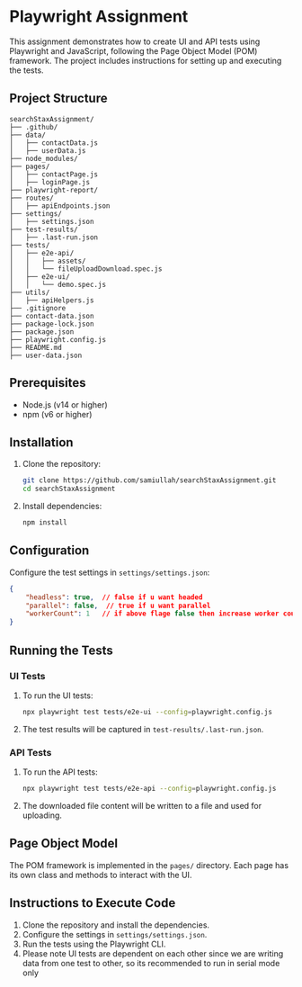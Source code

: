 
# Playwright Assignment

This assignment demonstrates how to create UI and API tests using Playwright and JavaScript, following the Page Object Model (POM) framework. The project includes instructions for setting up and executing the tests.

## Project Structure

```
searchStaxAssignment/
├── .github/
├── data/
│   ├── contactData.js
│   ├── userData.js
├── node_modules/
├── pages/
│   ├── contactPage.js
│   ├── loginPage.js
├── playwright-report/
├── routes/
│   ├── apiEndpoints.json
├── settings/
│   ├── settings.json
├── test-results/
│   ├── .last-run.json
├── tests/
│   ├── e2e-api/
│   │   ├── assets/
│   │   └── fileUploadDownload.spec.js
│   ├── e2e-ui/
│   │   └── demo.spec.js
├── utils/
│   ├── apiHelpers.js
├── .gitignore
├── contact-data.json
├── package-lock.json
├── package.json
├── playwright.config.js
├── README.md
├── user-data.json
```

## Prerequisites

- Node.js (v14 or higher)
- npm (v6 or higher)

## Installation

1. Clone the repository:
   ```bash
   git clone https://github.com/samiullah/searchStaxAssignment.git
   cd searchStaxAssignment
   ```

2. Install dependencies:
   ```bash
   npm install
   ```

## Configuration

Configure the test settings in `settings/settings.json`:

```json
{
    "headless": true,  // false if u want headed
    "parallel": false,  // true if u want parallel
    "workerCount": 1   // if above flage false then increase worker count
}
```

## Running the Tests

### UI Tests

1. To run the UI tests:
   ```bash
   npx playwright test tests/e2e-ui --config=playwright.config.js
   ```

2. The test results will be captured in `test-results/.last-run.json`.

### API Tests

1. To run the API tests:
   ```bash
   npx playwright test tests/e2e-api --config=playwright.config.js
   ```

2. The downloaded file content will be written to a file and used for uploading.

## Page Object Model

The POM framework is implemented in the `pages/` directory. Each page has its own class and methods to interact with the UI.

## Instructions to Execute Code

1. Clone the repository and install the dependencies.
2. Configure the settings in `settings/settings.json`.
3. Run the tests using the Playwright CLI.
4. Please note UI tests are dependent on each other since we are writing data from one test to other, so its
recommended to run in serial mode only

